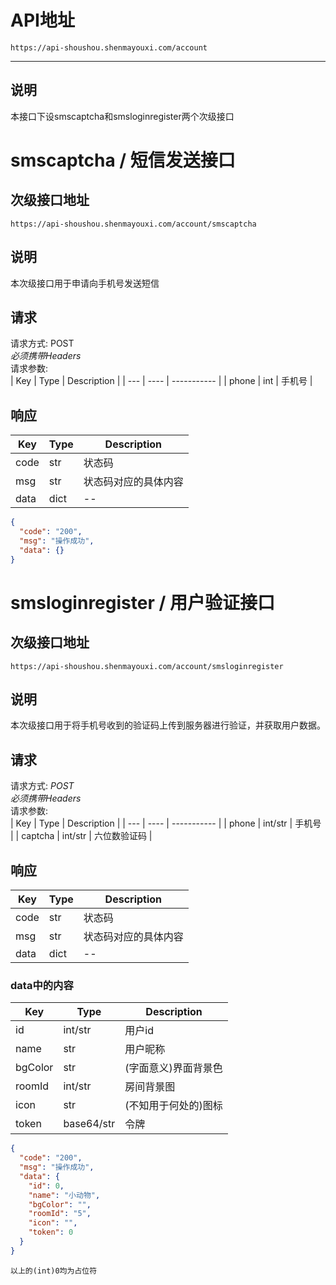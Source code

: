 # API地址

    https://api-shoushou.shenmayouxi.com/account  

-----
## 说明
本接口下设smscaptcha和smsloginregister两个次级接口  

# smscaptcha / 短信发送接口

## 次级接口地址

    https://api-shoushou.shenmayouxi.com/account/smscaptcha

## 说明
本次级接口用于申请向手机号发送短信  

## 请求
请求方式: POST  
*必须携带Headers*  
请求参数:  
| Key | Type | Description |
| --- | ---- | ----------- |
| phone | int | 手机号 |

## 响应
| Key | Type | Description |
| --- | ---- | ----------- |
| code | str | 状态码 |
| msg | str | 状态码对应的具体内容 |
| data | dict | -- |

```json
{
  "code": "200",
  "msg": "操作成功",
  "data": {}
}
```

# smsloginregister / 用户验证接口

## 次级接口地址

    https://api-shoushou.shenmayouxi.com/account/smsloginregister

## 说明
本次级接口用于将手机号收到的验证码上传到服务器进行验证，并获取用户数据。  

## 请求
请求方式: *POST*  
*必须携带Headers*  
请求参数:  
| Key | Type | Description |
| --- | ---- | ----------- |
| phone | int/str | 手机号 |
| captcha | int/str | 六位数验证码 |

## 响应
| Key | Type | Description |
| --- | ---- | ----------- |
| code | str | 状态码 |
| msg | str | 状态码对应的具体内容 |
| data | dict | -- |

### data中的内容

| Key | Type | Description |
| --- | ---- | ----------- |
| id | int/str | 用户id |
| name | str | 用户昵称 |
| bgColor | str | (字面意义)界面背景色 |
| roomId | int/str | 房间背景图 |
| icon | str | (不知用于何处的)图标 |
| token | base64/str | 令牌 |

```json
{
  "code": "200",
  "msg": "操作成功",
  "data": {
    "id": 0,
    "name": "小动物",
    "bgColor": "",
    "roomId": "5",
    "icon": "",
    "token": 0
  }
}
```

    以上的(int)0均为占位符